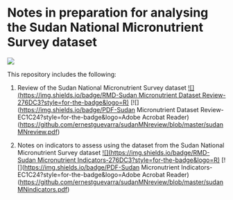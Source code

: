 # Notes in preparation for analysing the Sudan National Micronutrient Survey dataset

<!-- badges: start -->
[![](https://img.shields.io/badge/version-v0.2.1-orange)](https://github.com/ernestguevarra/sudanMNreview/tree/v0.2.1)
<!-- badges: end -->

This repository includes the following:

1. Review of the Sudan National Micronutrient Survey dataset 
[![](https://img.shields.io/badge/RMD-Sudan Micronutrient Dataset Review-276DC3?style=for-the-badge&logo=R)](https://github.com/ernestguevarra/sudanMNreview/blob/master/sudanMNreview.Rmd) [![](https://img.shields.io/badge/PDF-Sudan Micronutrient Dataset Review-EC1C24?style=for-the-badge&logo=Adobe Acrobat Reader)(https://github.com/ernestguevarra/sudanMNreview/blob/master/sudanMNreview.pdf)

2. Notes on indicators to assess using the dataset from the Sudan National Micronutrient Survey dataset 
[![](https://img.shields.io/badge/RMD-Sudan Micronutrient Indicators-276DC3?style=for-the-badge&logo=R)](https://github.com/ernestguevarra/sudanMNreview/blob/master/sudanMNindicators.Rmd) [![](https://img.shields.io/badge/PDF-Sudan Micronutrient Indicators-EC1C24?style=for-the-badge&logo=Adobe Acrobat Reader)(https://github.com/ernestguevarra/sudanMNreview/blob/master/sudanMNindicators.pdf)